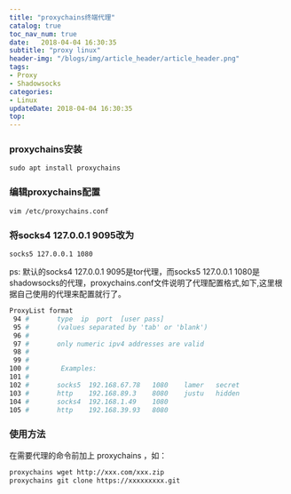 ```yaml
---
title: "proxychains终端代理"
catalog: true
toc_nav_num: true
date:   2018-04-04 16:30:35
subtitle: "proxy linux"
header-img: "/blogs/img/article_header/article_header.png"
tags:
- Proxy
- Shadowsocks
categories:
- Linux
updateDate: 2018-04-04 16:30:35
top: 
---
```


### proxychains安装  

`sudo apt install proxychains`

### 编辑proxychains配置  

`vim /etc/proxychains.conf`

### 将socks4 127.0.0.1 9095改为  

`socks5 127.0.0.1 1080`

ps: 默认的socks4 127.0.0.1 9095是tor代理，而socks5 127.0.0.1 1080是shadowsocks的代理，proxychains.conf文件说明了代理配置格式,如下,这里根据自己使用的代理来配置就行了。  

```bash
ProxyList format
 94 #       type  ip  port  [user pass]
 95 #       (values separated by 'tab' or 'blank')
 96 #
 97 #       only numeric ipv4 addresses are valid
 98 #
 99 #
100 #        Examples:
101 #
102 #       socks5  192.168.67.78   1080    lamer   secret
103 #       http    192.168.89.3    8080    justu   hidden
104 #       socks4  192.168.1.49    1080
105 #       http    192.168.39.93   8080
```

### 使用方法  
在需要代理的命令前加上 proxychains ，如：
```bash
proxychains wget http://xxx.com/xxx.zip
proxychains git clone https://xxxxxxxxx.git
```